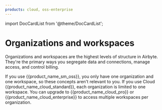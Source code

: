 ```yaml
---
products: cloud, oss-enterprise
---
```


import DocCardList from '@theme/DocCardList';

# Organizations and workspaces

Organizations and workspaces are the highest levels of structure in Airbyte. They're the primary ways you segregate data and connections, manage access, and control billing.

If you use {{product_name_sm_oss}}, you only have one organization and one workspace, so these concepts aren't relevant to you. If you use Cloud {{product_name_cloud_standard}}, each organization is limited to one workspace. You can upgrade to {{product_name_cloud_pro}} or {{product_name_cloud_enterprise}} to access multiple workspaces per organization.

<DocCardList />
